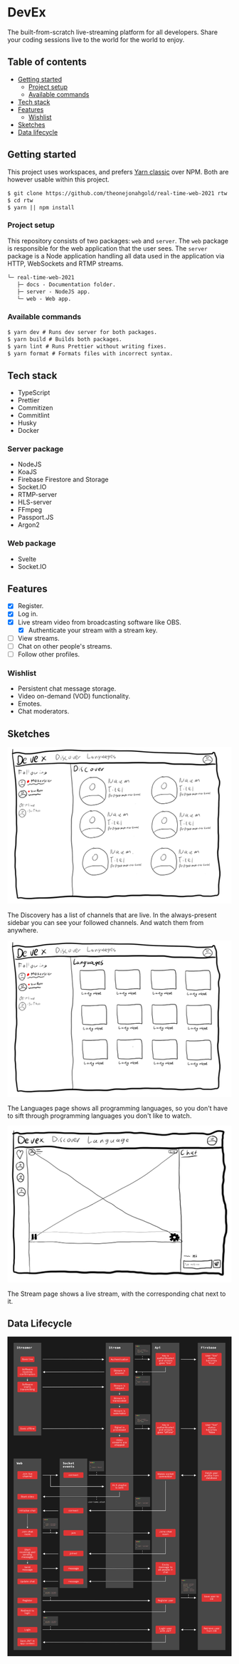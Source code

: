 # DevEx

The built-from-scratch live-streaming platform for all developers. Share your coding sessions live to the world for the world to enjoy.

## Table of contents

- [Getting started](#getting-started)
  - [Project setup](#project-setup)
  - [Available commands](#available-commands)
- [Tech stack](#tech-stack)
- [Features](#features)
  - [Wishlist](#wishlist)
- [Sketches](#sketches)
- [Data lifecycle](#data-lifecycle)

## Getting started

This project uses workspaces, and prefers [Yarn classic](https://classic.yarnpkg.com/lang/en/) over NPM. Both are however usable within this project.

```shell
$ git clone https://github.com/theonejonahgold/real-time-web-2021 rtw
$ cd rtw
$ yarn || npm install
```

### Project setup

This repository consists of two packages: `web` and `server`. The `web` package is responsible for the web application that the user sees. The `server` package is a Node application handling all data used in the application via HTTP, WebSockets and RTMP streams.

```
└─ real-time-web-2021
   ├─ docs - Documentation folder.
   ├─ server - NodeJS app.  
   └─ web - Web app.
```

### Available commands

```shell
$ yarn dev # Runs dev server for both packages.
$ yarn build # Builds both packages.
$ yarn lint # Runs Prettier without writing fixes.
$ yarn format # Formats files with incorrect syntax.
```

## Tech stack

- TypeScript
- Prettier
- Commitizen
- Commitlint
- Husky
- Docker

### Server package

- NodeJS
- KoaJS
- Firebase Firestore and Storage
- Socket.IO
- RTMP-server
- HLS-server
- FFmpeg
- Passport.JS
- Argon2

### Web package

- Svelte
- Socket.IO

## Features

- [x] Register.
- [x] Log in. 
- [x] Live stream video from broadcasting software like OBS.
  - [x] Authenticate your stream with a stream key.
- [ ] View streams.
- [ ] Chat on other people's streams.
- [ ] Follow other profiles.
  
### Wishlist

- Persistent chat message storage.
- Video on-demand (VOD) functionality.
- Emotes.
- Chat moderators.

## Sketches

![Sketch of the discovery page](docs/discover.png)

The Discovery has a list of channels that are live. In the always-present sidebar you can see your followed channels. And watch them from anywhere.

![Sketch of the languages page](docs/languages.png)

The Languages page shows all programming languages, so you don't have to sift through programming languages you don't like to watch.

![Sketch of the stream page](docs/stream.png)

The Stream page shows a live stream, with the corresponding chat next to it.

## Data Lifecycle

![Data showing the data lifecycle of the application](docs/data-lifecycle-v2.png)
